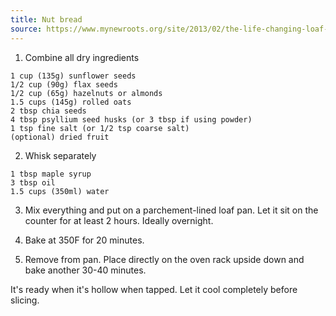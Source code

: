 ```yaml
---
title: Nut bread
source: https://www.mynewroots.org/site/2013/02/the-life-changing-loaf-of-bread/
---
```


1. Combine all dry ingredients

```
1 cup (135g) sunflower seeds
1/2 cup (90g) flax seeds
1/2 cup (65g) hazelnuts or almonds
1.5 cups (145g) rolled oats
2 tbsp chia seeds
4 tbsp psyllium seed husks (or 3 tbsp if using powder)
1 tsp fine salt (or 1/2 tsp coarse salt)
(optional) dried fruit
```

2. Whisk separately

```
1 tbsp maple syrup
3 tbsp oil
1.5 cups (350ml) water
```

3. Mix everything and put on a parchement-lined loaf pan. Let it sit on the counter for at least 2 hours. Ideally overnight.

4. Bake at 350F for 20 minutes.

5. Remove from pan. Place directly on the oven rack upside down and bake another 30-40 minutes.

It's ready when it's hollow when tapped. Let it cool completely before slicing.

